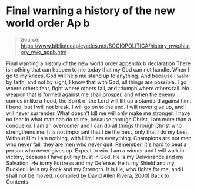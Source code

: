 # Final warning a history of the new world order Ap b

> Source: https://www.bibliotecapleyades.net/SOCIOPOLITICA/history_nwo/history_nwo_appb.htm

Final warning
a history of the new world order
appendix b
declaration
There is nothing that can happen to me today that my God can not handle. When I go to my knees, God will help me stand up to anything. And because I walk by faith, and not by sight, I know that with God, all things are possible. I go where others fear, fight where others fall, and triumph where others fail. No weapon that is formed against me shall prosper, and when the enemy comes in like a flood, the Spirit of the Lord will lift up a standard against him.
I bend, but I will not break. I will go on to the end. I will never give up, and I will never surrender. What doesn't kill me will only make me stronger. I have no fear in what man can do to me, because through Christ, I am more than a conqueror. I am an overcomer and I can do all things through Christ who strengthens me.
It is not important that I be the best, only that I do my best. Without Him I am nothing, with Him I am everything. Champions are not men who never fail, they are men who never quit. Remember, it's hard to beat a person who never gives up. Expect to win. I am a winner and I will walk in victory, because I have put my trust in God. He is my Deliverance and my Salvation. He is my Fortress and my Defense. He is my Shield and my Buckler. He is my Rock and my Strength. It is He, who fights for me, and I shall not be moved.
(compiled by David Allen Rivera, 2000)
Back to Contents
